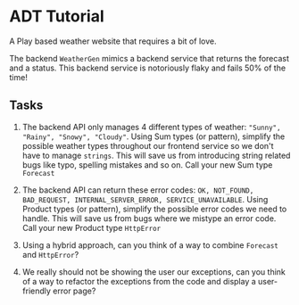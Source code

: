 # ADT Tutorial

A Play based weather website that requires a bit of love. 

The backend `WeatherGen` mimics a backend service that returns the forecast and
a status. This backend service is notoriously flaky and fails 50% of the time!

## Tasks
1. The backend API only manages 4 different types of weather: `"Sunny", "Rainy", "Snowy", "Cloudy"`. 
   Using Sum types (or pattern), simplify the possible weather types throughout our frontend service
   so we don't have to manage `strings`. This will save us from introducing string related bugs like typo, 
   spelling mistakes and so on. Call your new Sum type `Forecast`
   
2. The backend API can return these error codes: `OK, NOT_FOUND, BAD_REQUEST, INTERNAL_SERVER_ERROR, SERVICE_UNAVAILABLE`.
Using Product types (or pattern), simplify the possible error codes we need to handle. This will save us from bugs where we mistype 
   an error code. Call your new Product type `HttpError`
   
3. Using a hybrid approach, can you think of a way to combine `Forecast` and `HttpError`?
4. We really should not be showing the user our exceptions, can you think of a way to 
refactor the exceptions from the code and display a user-friendly error page?